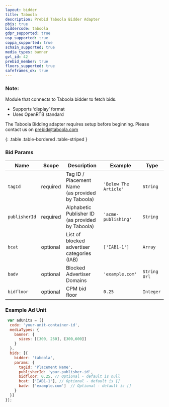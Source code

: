 ```yaml
---
layout: bidder
title: Taboola
description: Prebid Taboola Bidder Adapter
pbjs: true
biddercode: taboola
gdpr_supported: true
usp_supported: true
coppa_supported: true
schain_supported: true
media_types: banner
gvl_id: 42
prebid_member: true
floors_supported: true
safeframes_ok: true
---
```


### Note:
Module that connects to Taboola bidder to fetch bids.
- Supports ‘display’ format
- Uses OpenRTB standard

The Taboola Bidding adapter requires setup before beginning. Please contact us on prebid@taboola.com

{: .table .table-bordered .table-striped }

### Bid Params
| Name           | Scope    | Description                                             | Example                    | Type         |
|----------------|----------|---------------------------------------------------------|----------------------------|--------------|
| `tagId`        | required | Tag ID / Placement Name <br>(as provided by Taboola)    | `'Below The Article'`      | `String`     |
| `publisherId`  | required | Alphabetic Publisher ID <br>(as provided by Taboola)    | `'acme-publishing'`        | `String`     |
| `bcat`         | optional | List of blocked advertiser categories (IAB)             | `['IAB1-1']`               | `Array`      |
| `badv`         | optional | Blocked Advertiser Domains                              | `'example.com'`            | `String Url` |
| `bidfloor`     | optional | CPM bid floor                                           | `0.25`                     | `Integer`    |


### Example Ad Unit
```javascript
 var adUnits = [{
  code: 'your-unit-container-id',
  mediaTypes: {
    banner: {
      sizes: [[300, 250], [300,600]]
    }
  },
  bids: [{
    bidder: 'taboola',
    params: {
      tagId: 'Placement Name',
      publisherId: 'your-publisher-id',
      bidfloor: 0.25, // Optional - default is null
      bcat: ['IAB1-1'], // Optional - default is []
      badv: ['example.com']  // Optional - default is []
    }
  }]
}];
```
